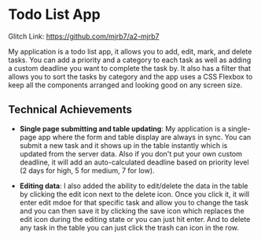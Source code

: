 # Todo List App

Glitch Link: https://github.com/mjrb7/a2-mjrb7

My application is a todo list app, it allows you to add, edit, mark, and delete tasks. You can add a priority and a category to each task as well as adding a custom deadline you want to complete the task by. It also has a filter that allows you to sort the tasks by category and the app uses a CSS Flexbox to keep all the components arranged and looking good on any screen size.

## Technical Achievements
- **Single page submitting and table updating**: My application is a single-page app where the form and table display are always in sync. You can submit a new task and it shows up in the table instantly which is updated from the server data. Also if you don't put your own custom deadline, it will add an auto-calculated deadline based on priority level (2 days for high, 5 for medium, 7 for low).

- **Editing data**: I also added the ability to edit/delete the data in the table by clicking the edit icon next to the delete icon. Once you click it, it will enter edit mdoe for that specific task and allow you to change the task and you can then save it by clicking the save icon which replaces the edit icon during the editing state or you can just hit enter. And to delete any task in the table you can just click the trash can icon in the row.

